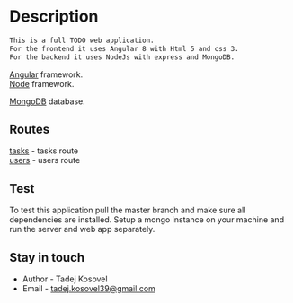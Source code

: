 # Description

```bash
This is a full TODO web application. 
For the frontend it uses Angular 8 with Html 5 and css 3.
For the backend it uses NodeJs with express and MongoDB.
```
[Angular](https://github.com/angular/angular) framework.\
[Node](https://github.com/nodejs/node) framework.

[MongoDB](https://github.com/mongodb/mongo) database.
## Routes

[tasks](http://localhost:3000/api/task) - tasks route\
[users](http://localhost:3000/api/user) - users route

## Test

To test this application pull the master branch and make sure all dependencies are installed. 
Setup a mongo instance on your machine and  run the server and web app separately.

## Stay in touch

- Author - Tadej Kosovel
- Email - tadej.kosovel39@gmail.com
